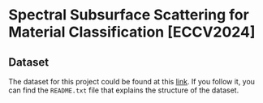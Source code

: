 # Spectral Subsurface Scattering for Material Classification [ECCV2024]

## Dataset
The dataset for this project could be found at this [link](https://drive.google.com/drive/folders/1lquUSl67CROXq0linwxnnTSM5CIveyra?usp=drive_link). If you follow it, you can find the `README.txt` file that explains the structure of the dataset.


